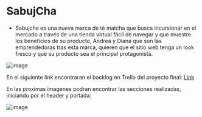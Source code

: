 # SabujCha

- Sabujcha es una nueva marca de té matcha que busca incursionar en el mercado a través de una tienda virtual fácil de navegar y que muestre los beneficios de su producto, Andrea y Diana que son las emprendedoras tras esta marca, quieren que el sitio web tenga un look fresco y que su producto sea el principal protagonista.

![image](https://user-images.githubusercontent.com/70729836/197295437-02e0e7cd-ef7b-4707-829f-f000b29bb514.png)


En el siguiente link encontraran el backlog en Trello del proyecto final:
 [Link](https://trello.com/invite/b/3Le4ZizL/ATTI920334097cec75a31a9b7562173699e7B7CAEF19/sabujcha)

En las proximas imagenes podran encontrar las secciones realizadas, iniciando por el header y portada:

![image](https://user-images.githubusercontent.com/70729836/197295569-ba3908d4-6b78-46f2-b2dd-4a936eaa9cd8.png)


